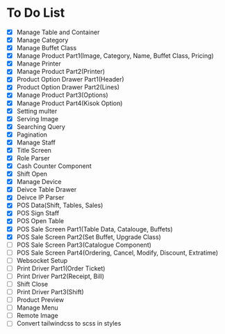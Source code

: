 # To Do List

- [x] Manage Table and Container
- [x] Manage Category
- [x] Manage Buffet Class
- [x] Manage Product Part1(Image, Category, Name, Buffet Class, Pricing)
- [x] Manage Printer
- [x] Manage Product Part2(Printer)
- [x] Product Option Drawer Part1(Header)
- [x] Product Option Drawer Part2(Lines)
- [x] Manage Product Part3(Options)
- [x] Manage Product Part4(Kisok Option)
- [x] Setting multer
- [x] Serving Image
- [x] Searching Query
- [x] Pagination
- [x] Manage Staff
- [x] Title Screen
- [x] Role Parser
- [x] Cash Counter Component
- [x] Shift Open
- [x] Manage Device
- [x] Deivce Table Drawer
- [x] Deivce IP Parser
- [x] POS Data(Shift, Tables, Sales)
- [x] POS Sign Staff
- [x] POS Open Table
- [x] POS Sale Screen Part1(Table Data, Catalouge, Buffets)
- [x] POS Sale Screen Part2(Set Buffet, Upgrade Class)
- [ ] POS Sale Screen Part3(Catalogue Component)
- [ ] POS Sale Screen Part4(Ordering, Cancel, Modify, Discount, Extratime)
- [ ] Websocket Setup
- [ ] Print Driver Part1(Order Ticket)
- [ ] Print Driver Part2(Receipt, Bill)
- [ ] Shift Close
- [ ] Print Driver Part3(Shift)
- [ ] Product Preview
- [ ] Manage Menu
- [ ] Remote Image
- [ ] Convert tailwindcss to scss in styles
